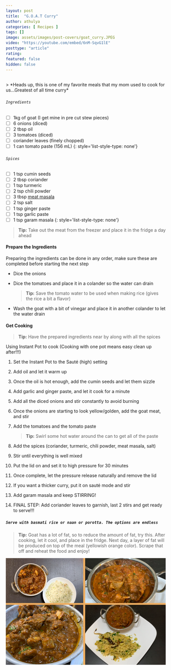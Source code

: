 ```yaml
---
layout: post
title:  "G.O.A.T Curry"
author: athulya
categories: [ Recipes ]
tags: []
image: assets/images/post-covers/goat_curry.JPEG
video: "https://youtube.com/embed/6nM-SqvG1lE"
posttype: "article"
rating:
featured: false
hidden: false
---
```



<br>
> *Heads up, this is one of my favorite meals that my mom used to cook for us...Greatest of all time curry*

###### `Ingredients`

- [ ] 1kg of goat (I get mine in pre cut stew pieces)
- [ ] 6 onions (diced)
- [ ] 2 tbsp oil
- [ ] 3 tomatoes (diced)
- [ ] coriander leaves (finely chopped)
- [ ] 1 can tomato paste (156 mL)
{: style='list-style-type: none'}
###### `Spices`

- [ ] 1 tsp cumin seeds
- [ ] 2 tbsp coriander 
- [ ] 1 tsp turmeric
- [ ] 2 tsp chili powder
- [ ] 3 tbsp [meat masala](https://www.shanfoods.com/product/recipe-mixes/curry/meat-masala/) 
- [ ] 2 tsp salt
- [ ] 1 tsp ginger paste
- [ ] 1 tsp garlic paste
- [ ] 1 tsp garam masala 
{: style='list-style-type: none'}

>  **Tip:** Take out the meat from the freezer and place it in the fridge a day ahead

<script>$(document).ready(function(){$('.task-list-item-checkbox').prop("disabled", false);});</script>

#### **Prepare the Ingredients**

Preparing the ingredients can be done in any order, make sure these are completed before starting the next step

- Dice the onions

- Dice the tomatoes and place it in a colander so the water can drain 

  > **Tip:** Save the tomato water to be used when making rice (gives the rice a bit a flavor)

- Wash the goat with a bit of vinegar and place it in another colander to let the water drain

#### **Get Cooking**

> **Tip:** Have the prepared ingredients near by along with all the spices

Using Instant Pot to cook (Cooking with one pot means easy clean up after!!!)

1. Set the Instant Pot to the Sauté (high) setting

2. Add oil and let it warm up

3. Once the oil is hot enough, add the cumin seeds and let them sizzle

4. Add garlic and ginger paste, and let it cook for a minute

5. Add all the diced onions and stir constantly to avoid burning

6. Once the onions are starting to look yellow/golden, add the goat meat, and stir

7. Add the tomatoes and the tomato paste

   > **Tip:** Swirl some hot water around the can to get all of the paste

8. Add the spices (coriander, turmeric, chili powder, meat masala, salt)

9. Stir until everything is well mixed

10. Put the lid on and set it to high pressure for 30 minutes

11. Once complete, let the pressure release naturally and remove the lid

12. If you want a thicker curry, put it on sauté mode and stir

13. Add garam masala and keep STIRRING!

14. FINAL STEP: Add coriander leaves to garnish, last 2 stirs and get ready to serve!!!

##### `Serve with basmati rice or naan or porotta. The options are endless`


> **Tip:** Goat has a lot of fat, so to reduce the amount of fat, try this. After cooking, let it cool, and place in the fridge. Next day, a layer of fat will be produced on top of the meal (yellowish orange color). Scrape that off and reheat the food and enjoy!

<img src="/assets/images/goat/collage.png" />